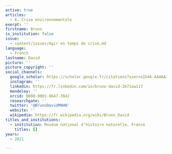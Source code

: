 ```yaml
---
active: true
articles:
  - 6. Crise environnementale
exerpt: ''
firstname: Bruno
is_institution: false
issue:
  - content/issues/Agir en temps de crise.md
language:
  - French
lastname: David
picture: ''
picture_copyright: ''
social_channels:
  google_scholar: https://scholar.google.fr/citations?user=sIb4k-AAAAAJ&hl=fr
  instagram: ''
  linkedin: https://fr.linkedin.com/in/bruno-david-2b71aa117
  mendeley: ''
  orcid: 0000-0001-9647-3942
  researchgate: ''
  twitter: '@BrunoDavidMNHN'
  website: ''
  wikipedia: https://fr.wikipedia.org/wiki/Bruno_David
titles_and_institutions:
  - institution: Muséum national d'histoire naturelle, France
    titles: []
years:
  - 2021

---
```


